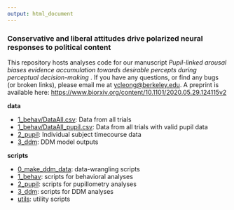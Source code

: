 ```yaml
---
output: html_document
---
```

### Conservative and liberal attitudes drive polarized neural responses to political content
This repository hosts analyses code for our manuscript <i> Pupil-linked arousal biases evidence accumulation towards desirable percepts during perceptual decision-making </i>. If you have any questions, or find any bugs (or broken links), please email me at ycleong@berkeley.edu. A preprint is available here: https://www.biorxiv.org/content/10.1101/2020.05.29.124115v2

<b> data </b>  
- [1_behav/DataAll.csv](data/1_behav/DataAll.csv): Data from all trials
- [1_behav/DataAll_pupil.csv](data/1_behav/DataAll_pupil.csv): Data from all trials with valid pupil data
- [2_pupil](data/2_pupil/behavPupil_zscore): Individual subject timecourse data
- [3_ddm](data/3_ddm): DDM model outputs


<b> scripts </b>  
- [0_make_ddm_data](scripts/0_make_ddm_data): data-wrangling scripts 
- [1_behav](scripts/1_behav): scripts for behavioral analyses
- [2_pupil](scripts/2_pupil): scripts for pupillometry analyses
- [3_ddm](scripts/3_ddm): scripts for DDM analyses   
- [utils](scripts/utils): utility scripts 
